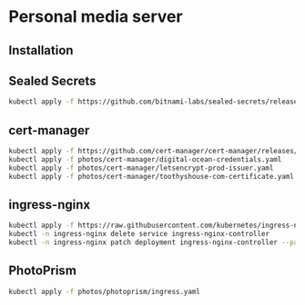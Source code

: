 # Personal media server

## Installation

## Sealed Secrets

```sh
kubectl apply -f https://github.com/bitnami-labs/sealed-secrets/releases/download/v0.18.0/controller.yaml
```

## cert-manager

```sh
kubectl apply -f https://github.com/cert-manager/cert-manager/releases/download/v1.11.0/cert-manager.yaml
kubectl apply -f photos/cert-manager/digital-ocean-credentials.yaml
kubectl apply -f photos/cert-manager/letsencrypt-prod-issuer.yaml
kubectl apply -f photos/cert-manager/toothyshouse-com-certificate.yaml
```

## ingress-nginx

```sh
kubectl apply -f https://raw.githubusercontent.com/kubernetes/ingress-nginx/controller-v1.7.0/deploy/static/provider/baremetal/deploy.yaml
kubectl -n ingress-nginx delete service ingress-nginx-controller
kubectl -n ingress-nginx patch deployment ingress-nginx-controller --patch-file photos/ingress-nginx/host-network.yaml
```

## PhotoPrism

```sh
kubectl apply -f photos/photoprism/ingress.yaml
```
